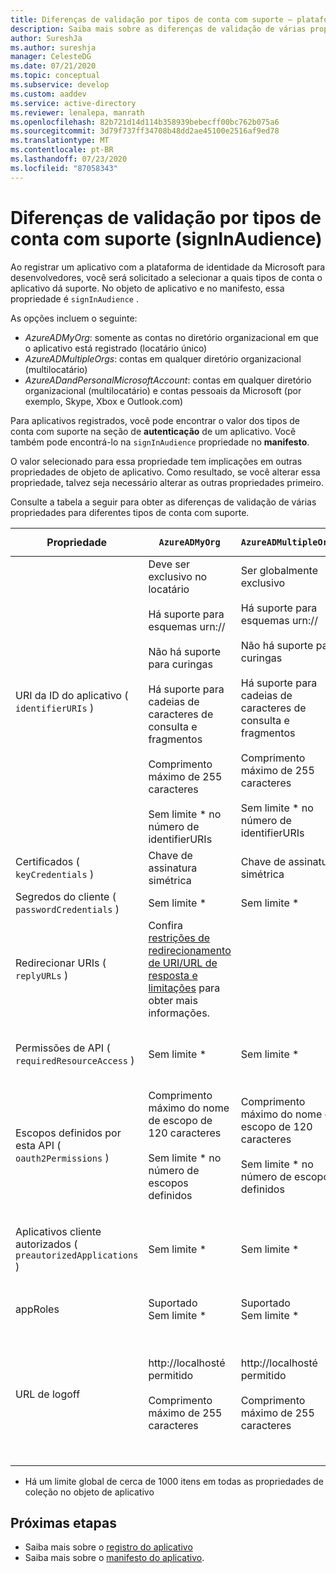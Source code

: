 ```yaml
---
title: Diferenças de validação por tipos de conta com suporte – plataforma de identidade da Microsoft | Azure
description: Saiba mais sobre as diferenças de validação de várias propriedades para diferentes tipos de conta com suporte ao registrar seu aplicativo com a plataforma de identidade da Microsoft.
author: SureshJa
ms.author: sureshja
manager: CelesteDG
ms.date: 07/21/2020
ms.topic: conceptual
ms.subservice: develop
ms.custom: aaddev
ms.service: active-directory
ms.reviewer: lenalepa, manrath
ms.openlocfilehash: 82b721d14d114b358939bebecff00bc762b075a6
ms.sourcegitcommit: 3d79f737ff34708b48dd2ae45100e2516af9ed78
ms.translationtype: MT
ms.contentlocale: pt-BR
ms.lasthandoff: 07/23/2020
ms.locfileid: "87058343"
---
```

# <a name="validation-differences-by-supported-account-types-signinaudience"></a>Diferenças de validação por tipos de conta com suporte (signInAudience)

Ao registrar um aplicativo com a plataforma de identidade da Microsoft para desenvolvedores, você será solicitado a selecionar a quais tipos de conta o aplicativo dá suporte. No objeto de aplicativo e no manifesto, essa propriedade é `signInAudience` .

As opções incluem o seguinte:

- *AzureADMyOrg*: somente as contas no diretório organizacional em que o aplicativo está registrado (locatário único)
- *AzureADMultipleOrgs*: contas em qualquer diretório organizacional (multilocatário)
- *AzureADandPersonalMicrosoftAccount*: contas em qualquer diretório organizacional (multilocatário) e contas pessoais da Microsoft (por exemplo, Skype, Xbox e Outlook.com)

Para aplicativos registrados, você pode encontrar o valor dos tipos de conta com suporte na seção de **autenticação** de um aplicativo. Você também pode encontrá-lo na `signInAudience` propriedade no **manifesto**.

O valor selecionado para essa propriedade tem implicações em outras propriedades de objeto de aplicativo. Como resultado, se você alterar essa propriedade, talvez seja necessário alterar as outras propriedades primeiro.

Consulte a tabela a seguir para obter as diferenças de validação de várias propriedades para diferentes tipos de conta com suporte.

| Propriedade | `AzureADMyOrg` | `AzureADMultipleOrgs` | `AzureADandPersonalMicrosoftAccount` e `PersonalMicrosoftAccount` |
|--------------|---------------|----------------|----------------|
| URI da ID do aplicativo ( `identifierURIs` )  | Deve ser exclusivo no locatário <br><br> Há suporte para esquemas urn:// <br><br> Não há suporte para curingas <br><br> Há suporte para cadeias de caracteres de consulta e fragmentos <br><br> Comprimento máximo de 255 caracteres <br><br> Sem limite * no número de identifierURIs  | Ser globalmente exclusivo <br><br> Há suporte para esquemas urn:// <br><br> Não há suporte para curingas <br><br> Há suporte para cadeias de caracteres de consulta e fragmentos <br><br> Comprimento máximo de 255 caracteres <br><br> Sem limite * no número de identifierURIs | Ser globalmente exclusivo <br><br> Não há suporte para esquemas urn:// <br><br> Não há suporte para curingas, fragmentos e cadeias de consulta <br><br> Comprimento máximo de 120 caracteres <br><br> Máximo de 50 identifierURIs |
| Certificados ( `keyCredentials` ) | Chave de assinatura simétrica | Chave de assinatura simétrica | Criptografia e chave de assinatura assimétrica | 
| Segredos do cliente ( `passwordCredentials` ) | Sem limite * | Sem limite * | Se liveSDK estiver habilitado: máximo de 2 segredos de cliente | 
| Redirecionar URIs ( `replyURLs` ) | Confira [restrições de redirecionamento de URI/URL de resposta e limitações](reply-url.md) para obter mais informações. | | | 
| Permissões de API ( `requiredResourceAccess` ) | Sem limite * | Sem limite * | Máximo de 50 recursos por aplicativo e 30 permissões por recurso (por exemplo, Microsoft Graph). Limite total de 200 por aplicativo (recursos x permissões). | 
| Escopos definidos por esta API ( `oauth2Permissions` ) | Comprimento máximo do nome de escopo de 120 caracteres <br><br> Sem limite * no número de escopos definidos | Comprimento máximo do nome de escopo de 120 caracteres <br><br> Sem limite * no número de escopos definidos |  Comprimento máximo do nome de escopo de 40 caracteres <br><br> Máximo de 100 escopos definidos | 
| Aplicativos cliente autorizados ( `preautorizedApplications` ) | Sem limite * | Sem limite * | Máximo total de 500 <br><br> Máximo de 100 aplicativos cliente definidos <br><br> Máximo de 30 escopos definidos por cliente | 
| appRoles | Suportado <br> Sem limite * | Suportado <br> Sem limite * | Sem suporte | 
| URL de logoff | http://localhosté permitido <br><br> Comprimento máximo de 255 caracteres | http://localhosté permitido <br><br> Comprimento máximo de 255 caracteres | <br><br> https://localhosté permitido, http://localhost falha para MSA <br><br> Comprimento máximo de 255 caracteres <br><br> O esquema HTTP não é permitido <br><br> Não há suporte para curingas | 

* Há um limite global de cerca de 1000 itens em todas as propriedades de coleção no objeto de aplicativo

## <a name="next-steps"></a>Próximas etapas

- Saiba mais sobre o [registro do aplicativo](app-objects-and-service-principals.md)
- Saiba mais sobre o [manifesto do aplicativo](reference-app-manifest.md).
